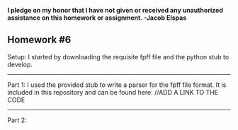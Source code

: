 <b>I pledge on my honor that I have not given or received any unauthorized assistance on this homework or assignment. -Jacob Elspas</b>

<h2>Homework #6</h2>
  
Setup: I started by downloading the requisite fpff file and the python stub to develop.

---

Part 1: I used the provided stub to write a parser for the fpff file format. It is included in this repository and can be found here: //ADD A LINK TO THE CODE 

---
Part 2: 
